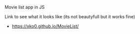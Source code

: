 Movie list app in JS

Link to see what it looks like (its not beautyfull but it works fine)

- https://xko0.github.io/MovieList/